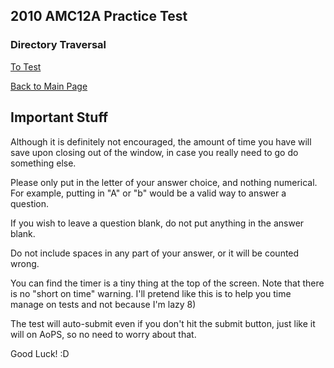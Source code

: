 
## 2010 AMC12A Practice Test

### Directory Traversal

[To Test](https://flashsonic6666.github.io/HandoutClutch/4b7f06ba46b04a1124e84a74e97ba31ccce229b5/practiceAMC12/2010A/test.html)

[Back to Main Page](https://flashsonic6666.github.io/HandoutClutch/4b7f06ba46b04a1124e84a74e97ba31ccce229b5/)

## Important Stuff

Although it is definitely not encouraged, the amount of time you have will save upon closing out of the window, in case you really need to go do something else.

Please only put in the letter of your answer choice, and nothing numerical. For example, putting in "A" or "b" would be a valid way to answer a question. 

If you wish to leave a question blank, do not put anything in the answer blank.

Do not include spaces in any part of your answer, or it will be counted wrong.

You can find the timer is a tiny thing at the top of the screen. Note that there is no "short on time" warning. I'll pretend like this is to help you time manage on tests and not because I'm lazy 8)

The test will auto-submit even if you don't hit the submit button, just like it will on AoPS, so no need to worry about that.

Good Luck! :D
